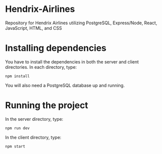 # Hendrix-Airlines
Repository for Hendrix Airlines utilizing PostgreSQL, Express/Node, React, JavaScript, HTML, and CSS

# Installing dependencies
You have to install the dependencies in both the server and client directories. In each directory, type:
```
npm install
```
You will also need a PostgreSQL database up and running.

# Running the project
In the server directory, type:
```
npm run dev
```
In the client directory, type:
```
npm start
```
